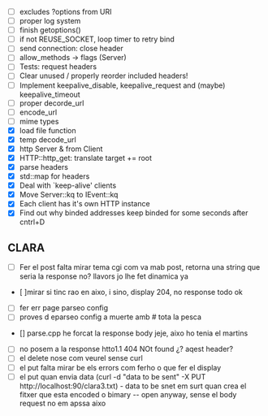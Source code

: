 - [ ] excludes ?options from URI
- [ ] proper log system
- [ ] finish getoptions()
- [ ] if not REUSE_SOCKET, loop timer to retry bind
- [ ] send connection: close header
- [ ] allow_methods -> flags (Server)
- [ ] Tests: request headers
- [ ] Clear unused / properly reorder included headers!
- [ ] Implement keepalive_disable, keepalive_request and (maybe) keepalive_timeout
- [ ] proper decorde_url
- [ ] encode_url
- [ ] mime types
- [x] load file function
- [x] temp decode_url
- [x] http Server & from Client
- [x] HTTP::http_get: translate target += root
- [x] parse headers
- [x] std::map for headers
- [x] Deal with `keep-alive' clients
- [x] Move Server::kq to IEvent::kq
- [x] Each client has it's own HTTP instance
- [x] Find out why binded addresses keep binded for some seconds after cntrl+D

## CLARA

- [ ] Fer el post falta mirar tema cgi com va mab post, retorna una string que seria la response no? llavors jo lhe fet dinamica ya
- [ ]mirar si tinc rao en aixo, i sino, display 204, no response todo ok
- [ ] fer err page parseo config
- [ ] proves d eparseo config a muerte amb # tota la pesca
- [] parse.cpp he forcat la response body jeje, aixo ho tenia el martins
- [ ] no posem a la response htto1.1 404 NOt found ¿? aqest header?
- [ ] el delete nose com veurel sense curl
- [ ] el put falta mirar be els errors com ferho o que fer el display
- [ ] el put quan envia data (curl -d "data to be sent" -X PUT http://localhost:90/clara3.txt) - data to be snet em surt quan crea el fitxer que esta encoded o bimary -- open anyway, sense el body request no em apssa aixo
